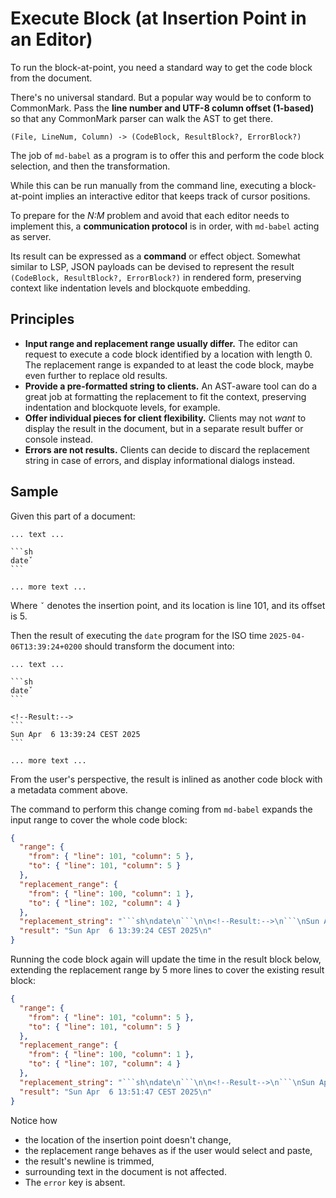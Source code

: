 # Execute Block (at Insertion Point in an Editor)

To run the block-at-point, you need a standard way to get the code block from the document.

There's no universal standard. 
But a popular way would be to conform to CommonMark.
Pass the **line number and UTF-8 column offset (1-based)** so that any CommonMark parser can walk the AST to get there.

    (File, LineNum, Column) -> (CodeBlock, ResultBlock?, ErrorBlock?)

The job of `md-babel` as a program is to offer this and perform the code block selection, and then the transformation.

While this can be run manually from the command line, executing a block-at-point implies an interactive editor that keeps track of cursor positions.

To prepare for the _N:M_ problem and avoid that each editor needs to implement this, a **communication protocol** is in order, with `md-babel` acting as server.

Its result can be expressed as a **command** or effect object.
Somewhat similar to LSP, JSON payloads can be devised to represent the result `(CodeBlock, ResultBlock?, ErrorBlock?)` in rendered form, preserving context like indentation levels and blockquote embedding.

## Principles

- **Input range and replacement range usually differ.** 
  The editor can request to execute a code block identified by a location with length 0. 
  The replacement range is expanded to at least the code block, maybe even further to replace old results.
- **Provide a pre-formatted string to clients.**
  An AST-aware tool can do a great job at formatting the replacement to fit the context, preserving indentation and blockquote levels, for example.
- **Offer individual pieces for client flexibility.**
  Clients may not *want* to display the result in the document, but in a separate result buffer or console instead.
- **Errors are not results.** 
  Clients can decide to discard the replacement string in case of errors, and display informational dialogs instead.

## Sample 

Given this part of a document:


    ... text ...
    
    ```sh
    dateˇ
    ```
    
    ... more text ...


Where `ˇ` denotes the insertion point, and its location is line 101, and its offset is 5.

Then the result of executing the `date` program for the ISO time `2025-04-06T13:39:24+0200` should transform the document into:


    ... text ...
    
    ```sh
    dateˇ
    ```

    <!--Result:-->
    ```
    Sun Apr  6 13:39:24 CEST 2025
    ```

    ... more text ...


From the user's perspective, the result is inlined as another code block with a metadata comment above.

The command to perform this change coming from `md-babel` expands the input range to cover the whole code block:

```json
{
  "range": {
    "from": { "line": 101, "column": 5 },
    "to": { "line": 101, "column": 5 }
  },
  "replacement_range": {
    "from": { "line": 100, "column": 1 },
    "to": { "line": 102, "column": 4 }
  },
  "replacement_string": "```sh\ndate\n```\n\n<!--Result:-->\n```\nSun Apr  6 13:39:24 CEST 2025\n```",
  "result": "Sun Apr  6 13:39:24 CEST 2025\n"
}
```

Running the code block again will update the time in the result block below, extending the replacement range by 5 more lines to cover the existing result block:

```json
{
  "range": {
    "from": { "line": 101, "column": 5 },
    "to": { "line": 101, "column": 5 }
  },
  "replacement_range": {
    "from": { "line": 100, "column": 1 },
    "to": { "line": 107, "column": 4 }
  },
  "replacement_string": "```sh\ndate\n```\n\n<!--Result-->\n```\nSun Apr  6 13:51:47 CEST 2025\n```",
  "result": "Sun Apr  6 13:51:47 CEST 2025\n"
}
```

Notice how 

- the location of the insertion point doesn't change,
- the replacement range behaves as if the user would select and paste,
- the result's newline is trimmed,
- surrounding text in the document is not affected.
- The `error` key is absent.

